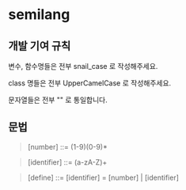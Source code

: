 # semilang

## 개발 기여 규칙

변수, 함수명들은 전부 snail_case 로 작성해주세요.

class 명들은 전부 UpperCamelCase 로 작성해주세요.

문자열들은 전부 "" 로 통일합니다.

## 문법

> [number] ::= (1-9)(0-9)*

> [identifier] ::= (a-zA-Z)+

> [define] ::= [identifier] = [number] | [identifier]